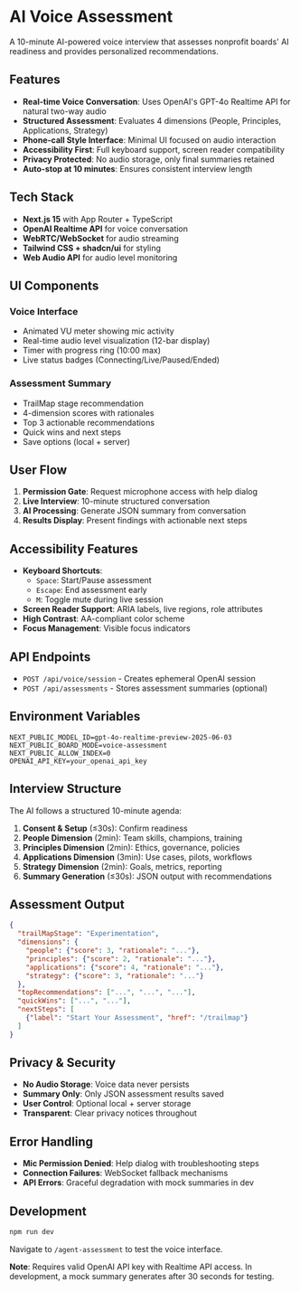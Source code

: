 # AI Voice Assessment

A 10-minute AI-powered voice interview that assesses nonprofit boards' AI readiness and provides personalized recommendations.

## Features

- **Real-time Voice Conversation**: Uses OpenAI's GPT-4o Realtime API for natural two-way audio
- **Structured Assessment**: Evaluates 4 dimensions (People, Principles, Applications, Strategy)
- **Phone-call Style Interface**: Minimal UI focused on audio interaction
- **Accessibility First**: Full keyboard support, screen reader compatibility
- **Privacy Protected**: No audio storage, only final summaries retained
- **Auto-stop at 10 minutes**: Ensures consistent interview length

## Tech Stack

- **Next.js 15** with App Router + TypeScript
- **OpenAI Realtime API** for voice conversation
- **WebRTC/WebSocket** for audio streaming
- **Tailwind CSS + shadcn/ui** for styling
- **Web Audio API** for audio level monitoring

## UI Components

### Voice Interface
- Animated VU meter showing mic activity
- Real-time audio level visualization (12-bar display)
- Timer with progress ring (10:00 max)
- Live status badges (Connecting/Live/Paused/Ended)

### Assessment Summary
- TrailMap stage recommendation
- 4-dimension scores with rationales
- Top 3 actionable recommendations
- Quick wins and next steps
- Save options (local + server)

## User Flow

1. **Permission Gate**: Request microphone access with help dialog
2. **Live Interview**: 10-minute structured conversation
3. **AI Processing**: Generate JSON summary from conversation
4. **Results Display**: Present findings with actionable next steps

## Accessibility Features

- **Keyboard Shortcuts**:
  - `Space`: Start/Pause assessment
  - `Escape`: End assessment early
  - `M`: Toggle mute during live session
- **Screen Reader Support**: ARIA labels, live regions, role attributes
- **High Contrast**: AA-compliant color scheme
- **Focus Management**: Visible focus indicators

## API Endpoints

- `POST /api/voice/session` - Creates ephemeral OpenAI session
- `POST /api/assessments` - Stores assessment summaries (optional)

## Environment Variables

```env
NEXT_PUBLIC_MODEL_ID=gpt-4o-realtime-preview-2025-06-03
NEXT_PUBLIC_BOARD_MODE=voice-assessment
NEXT_PUBLIC_ALLOW_INDEX=0
OPENAI_API_KEY=your_openai_api_key
```

## Interview Structure

The AI follows a structured 10-minute agenda:

1. **Consent & Setup** (≤30s): Confirm readiness
2. **People Dimension** (2min): Team skills, champions, training
3. **Principles Dimension** (2min): Ethics, governance, policies
4. **Applications Dimension** (3min): Use cases, pilots, workflows
5. **Strategy Dimension** (2min): Goals, metrics, reporting
6. **Summary Generation** (≤30s): JSON output with recommendations

## Assessment Output

```json
{
  "trailMapStage": "Experimentation",
  "dimensions": {
    "people": {"score": 3, "rationale": "..."},
    "principles": {"score": 2, "rationale": "..."},
    "applications": {"score": 4, "rationale": "..."},
    "strategy": {"score": 3, "rationale": "..."}
  },
  "topRecommendations": ["...", "...", "..."],
  "quickWins": ["...", "..."],
  "nextSteps": [
    {"label": "Start Your Assessment", "href": "/trailmap"}
  ]
}
```

## Privacy & Security

- **No Audio Storage**: Voice data never persists
- **Summary Only**: Only JSON assessment results saved
- **User Control**: Optional local + server storage
- **Transparent**: Clear privacy notices throughout

## Error Handling

- **Mic Permission Denied**: Help dialog with troubleshooting steps
- **Connection Failures**: WebSocket fallback mechanisms
- **API Errors**: Graceful degradation with mock summaries in dev

## Development

```bash
npm run dev
```

Navigate to `/agent-assessment` to test the voice interface.

**Note**: Requires valid OpenAI API key with Realtime API access. In development, a mock summary generates after 30 seconds for testing.
